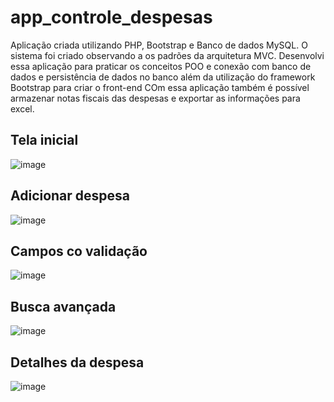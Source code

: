 # app_controle_despesas
Aplicação criada utilizando PHP, Bootstrap e Banco de dados MySQL. O sistema foi criado observando a os padrões da arquitetura MVC.
Desenvolvi essa aplicação para praticar os conceitos POO e conexão com banco de dados e persistência de dados no banco além da utilização do framework Bootstrap para criar o front-end
COm essa aplicação também é possível armazenar notas fiscais das despesas e exportar as informações para excel.

## Tela inicial
![image](https://user-images.githubusercontent.com/64363375/193683321-54402e10-61f1-4f88-b820-5071c6927e6b.png)
## Adicionar despesa
![image](https://user-images.githubusercontent.com/64363375/193683383-3d57232e-b5bf-4da9-846b-76864c98eb3e.png)
## Campos co validação
![image](https://user-images.githubusercontent.com/64363375/193683453-87ba2d47-a409-4c03-b808-5fc2e0e41306.png)
## Busca avançada
![image](https://user-images.githubusercontent.com/64363375/193683570-4f044bf8-b480-4cc0-aeba-65ea4f1c6c12.png)
## Detalhes da despesa
![image](https://user-images.githubusercontent.com/64363375/193683617-67ffcb3f-6c0e-4bbd-b1e9-c873aab3e282.png)

